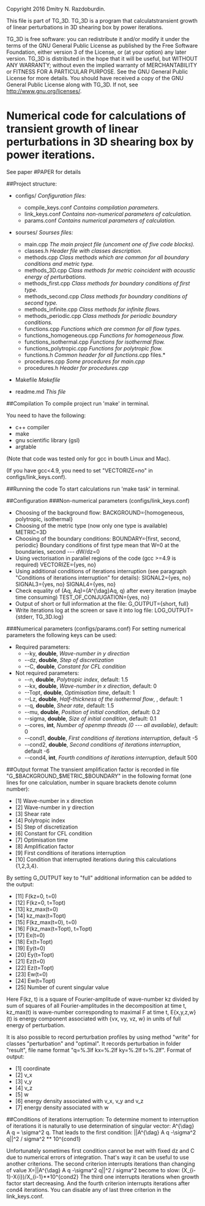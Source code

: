 Copyright 2016 Dmitry N. Razdoburdin.

This file is part of TG_3D. TG_3D is a program that calculatstransient growth of linear perturbations in 3D shearing box by power iterations.

TG_3D is free software: you can redistribute it and/or modify it under the terms of the GNU General Public License as published by the Free Software Foundation, either version 3 of the License, or (at your option) any later version.
TG_3D is distributed in the hope that it will be useful, but WITHOUT ANY WARRANTY; without even the implied warranty of MERCHANTABILITY or FITNESS FOR A PARTICULAR PURPOSE.
See the GNU General Public License for more details.
You should have received a copy of the GNU General Public License along with TG_3D.
If not, see <http://www.gnu.org/licenses/>.

# Numerical code for calculations of transient growth of linear perturbations in 3D shearing box by power iterations.
See paper #PAPER for details

##Project structure:
+ configs/                                                                   *Configuration files:*
  +  compile_keys.conf                                              *Contains compilation parameters.*
  + link_keys.conf                                                      *Contains non-numerical parameters of calculation.*
  + params.conf                                                         *Contains numerical parameters of calculation.*

+ sourses/                                                                  *Sourses files:*
  + main.cpp                                                               *The main project file (uncoment one of five code blocks).*
  + classes.h                                                               *Header file with classes description.*
  + methods.cpp                                                        *Class methods which are common for all boundary conditions and metric type.*
  + methods_3D.cpp                                                 *Class methods for metric coincident with  acoustic energy of perturbations.*
  + methods_first.cpp                                               *Class methods for boundary conditions of first type.*
  + methods_second.cpp                                          *Class methods for boundary conditions of second type.*
  + methods_infinite.cpp                                           *Class methods for infinite flows.*
  + methods_periodic.cpp                                        *Class methods for periodic boundary conditions.*
  + functions.cpp                                                       *Functions which are common for all flow types.*
  + functions_homogeneous.cpp                            *Functions for homogeneous flow.*
  + functions_isothermal.cpp                                  *Functions for isothermal flow.*
  + functions_polytropic.cpp                                   *Functions for polytropic flow.*
  + functions.h                                                           *Common header for all functions*.cpp files.*
  + procedures.cpp                                                    *Some procedures for main.cpp*
  + procedures.h                                                        *Header for procedures.cpp*

+ Makefile                                                                  *Makefile*
+ readme.md                                                              *This file*

##Compilation
To compile project run 'make' in terminal.

You need to have the following:
+ c++ compiler
+ make
+ gnu scientific library (gsl)
+ argtable

(Note that code was tested only for gcc in bouth Linux and Mac).

(If you have gcc<4.9, you need to set "VECTORIZE=no" in configs/link_keys.conf).

##Running the code
To start calculations run 'make task' in terminal.

##Configuration
###Non-numerical parameters (configs/link_keys.conf)
+ Choosing of the background flow:
BACKGROUND={homogeneous, polytropic, isothermal}
+ Choosing of the metric type (now only one type is available)
METRIC=3D
+ Choosing of the boundary conditions:
BOUNDARY={first, second, periodic}
Boundary conditions of first type mean that W=0 at the boundaries, second --- dW/dz=0
+ Using vectorisation in parallel regions of the code (gcc >=4.9 is required)
VECTORIZE={yes, no}
+ Using additional conditions of iterations interruption (see paragraph "Conditions of iterations interruption" for details):
SIGNAL2={yes, no}
SIGNAL3={yes, no}
SIGNAL4={yes, no}
+ Check equality of (Aq, Aq)=(A^{\dag}Aq, q) after every iteration (maybe time consuming)
TEST_OF_CONJUGATION={yes, no}
+ Output of short or full information at the file:
G_OUTPUT={short, full}
+ Write iterations log at the screen or save it into log file:
LOG_OUTPUT={stderr, TG_3D.log}

###Numerical parameters (configs/params.conf)
For setting numerical parameters the following keys can be used:
+ Required parameters:
  + --ky, **double**, *Wave-number in y direction*
  + --dz, **double**, *Step of discretization*
  + --C, **double**, *Constant for CFL condition*
+ Not required parameters:
  + --n, **double**, *Polytropic index*, default: 1.5
  + --kx, **double**, *Wave-number in x direction*, default: 0
  + --Topt, **double**, *Optimisation time*, default: 1
  + --Lz, **double**, *Half-thickness of the isothermal flow*, , default: 1
  + --q, **double**, *Shear rate*, default: 1.5
  + --mu, **double**, *Position of initial condition*, default: 0.2
  + --sigma, **double**, *Size of initial condition*, default: 0.1
  + --cores, **int**, *Number of openmp threads (0 --- all available)*, default: 0
  + --cond1, **double**, *First conditions of iterations interruption*, default -5
  + --cond2, **double**, *Second conditions of iterations interruption*, default -6
  + --cond4, **int**, *Fourth conditions of iterations interruption*, default 500

##Output format
The transient amplification factor is recorded in file "G_$BACKGROUND_$METRIC_$BOUNDARY" in the following format (one lines for one calculation, number in square brackets denote column number):
+ [1] Wave-number in x direction
+ [2] Wave-number in y direction
+ [3] Shear rate
+ [4] Polytropic index
+ [5] Step of discretization
+ [6] Constant for CFL condition
+ [7] Optimisation time
+ [8] Amplification factor
+ [9] First conditions of iterations interruption
+ [10] Condition that interrupted iterations during this calculations {1,2,3,4}.

By setting G_OUTPUT key to "full" additional information can be added to the output:
+ [11] F(kz=0, t=0)
+ [12] F(kz=0, t=Topt)
+ [13] kz_max(t=0)
+ [14] kz_max(t=Topt)
+ [15] F(kz_max(t=0), t=0)
+ [16] F(kz_max(t=Topt), t=Topt)
+ [17] Ex(t=0)
+ [18]    Ex(t=Topt)
+ [19] Ey(t=0)
+ [20] Ey(t=Topt)
+ [21] Ez(t=0)
+ [22] Ez(t=Topt)
+ [23] Ew(t=0)
+ [24] Ew(t=Topt)
+ [25] Number of curent singular value

Here F(kz, t) is a square of Fourier-amplitude of wave-number kz divided by sum of squares of all Fourier-amplitudes in the decomposition at time t,
kz_max(t) is wave-number corresponding to maximal F at time t,
E{x,y,z,w}(t) is energy component associated with {vx, vy, vz, w} in units of full energy of perturbation.

It is also possible to record perturbation profiles by using method "write" for classes "perturbation" and "optimal".
It records perturbation in folder "result", file name format "q=%.3lf kx=%.2lf ky=%.2lf t=%.2lf".
Format of output:
+ [1] coordinate
+ [2] v_x
+ [3] v_y
+ [4] v_z
+ [5] w
+ [6] energy density associated with v_x, v_y and v_z
+ [7] energy density associated with w

##Conditions of iterations interruption:
To determine moment to interruption of iterations it is naturally to use determination of singular vector:
A^{\dag} A q = \sigma^2 q.
That leads to the first condition:
||A^{\dag} A q -\sigma^2 q||^2 / sigma^2 ** 10^{cond1}

Unfortunately sometimes first condition cannot be met with fixed dz and C due to numerical errors of integration.
That's way it can be useful to use another criterions.
The second criterion interrupts iterations than changing of value X=||A^{\dag} A q -\sigma^2 q||^2 / sigma^2 become to slow:
(X_{i-1}-X{i})/X_{i-1}**10^{cond2}
The third one interrupts iterations when growth factor start decreasing.
And the fourth criterion interrupts iterations after cond4 iterations.
You can disable any of last three criterion in the link_keys.conf.
